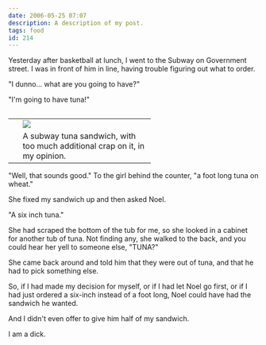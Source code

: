 ```yaml
---
date: 2006-05-25 07:07
description: A description of my post.
tags: food
id: 214
---
```

Yesterday after basketball at lunch, I went to the Subway on Government street.  I was in front of him in line, having trouble figuring out what to order.

"I dunno... what are you going to have?"

"I'm going to have tuna!"
<!--more-->
<table cellpadding="2" align="right"><tr><td width="5" rowspan="2"><spacer type="block" width="5" height="1"></spacer></td><td width="250" ><img src="/img/Subwaytuna.jpg"/></td></tr><tr><td class="caption" width="250">A subway tuna sandwich, with too much additional crap on it, in my opinion.</td></tr></table>

"Well, that sounds good."  To the girl behind the counter, "a foot long tuna on wheat."

She fixed my sandwich up and then asked Noel.

"A six inch tuna."

She had scraped the bottom of the tub for me, so she looked in a cabinet for another tub of tuna.  Not finding any, she walked to the back, and you could hear her yell to someone else, "TUNA?"

She came back around and told him that they were out of tuna, and that he had to pick something else.

So, if I had made my decision for myself, or if I had let Noel go first, or if I had just ordered a six-inch instead of a foot long, Noel could have had the sandwich he wanted.

And I didn't even offer to give him half of my sandwich.

I am a dick.